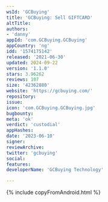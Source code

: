 ```yaml
---
wsId: 'GCBuying'
title: 'GCBuying: Sell GIFTCARD'
altTitle: 
authors:
- 'danny'
appId: 'com.GCBuying.GCBuying'
appCountry: 'ng'
idd: '1574175142'
released: '2021-06-30'
updated: 2024-09-22
version: '1.1.0'
stars: 3.96262
reviews: 107
size: '42362880'
website: 'https://gcbuying.com/'
repository: 
issue: 
icon: 'com.GCBuying.GCBuying.jpg'
bugbounty: 
meta: 'ok'
verdict: 'custodial'
appHashes: 
date: '2023-06-10'
signer: 
reviewArchive: 
twitter: 'gcbuying'
social: 
features: 
developerName: 'GCBuying Technology'

---
```


{% include copyFromAndroid.html %}
